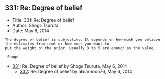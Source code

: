 ## 331: Re: Degree of belief

- Title: 331: Re: Degree of belief
- Author: Shogo Tsuruta
- Date: May 6, 2014
```
The degree of belief is subjective. It depends on how much you believe the estimates from reml or how much you want to
put the weight on the prior. Usually 3 to 5 are enough as the value.

 Shogo
```

- [331](0331.md): Re: Degree of belief by Shogo Tsuruta, May 6, 2014
    - [332](0332.md): Re: Degree of belief by almarhoon76, May 6, 2014
